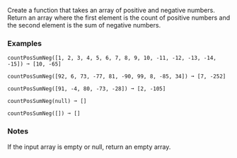 
Create a function that takes an array of positive and negative numbers. Return an array where the first element is the count of positive numbers and the second element is the sum of negative numbers.

### Examples

```
countPosSumNeg([1, 2, 3, 4, 5, 6, 7, 8, 9, 10, -11, -12, -13, -14, -15]) ➞ [10, -65]

countPosSumNeg([92, 6, 73, -77, 81, -90, 99, 8, -85, 34]) ➞ [7, -252]

countPosSumNeg([91, -4, 80, -73, -28]) ➞ [2, -105]

countPosSumNeg(null) ➞ []

countPosSumNeg([]) ➞ []
```

### Notes

If the input array is empty or null, return an empty array.
